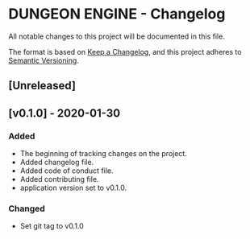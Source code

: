 # DUNGEON ENGINE - Changelog

All notable changes to this project will be documented in this file.

The format is based on [Keep a Changelog](https://keepachangelog.com/en/1.0.0/),
and this project adheres to [Semantic Versioning](https://semver.org/spec/v2.0.0.html).


## [Unreleased]


## [v0.1.0] - 2020-01-30
### Added
- The beginning of tracking changes on the project.
- Added changelog file.
- Added code of conduct file.
- Added contributing file.
- application version set to v0.1.0.

### Changed
 - Set git tag to v0.1.0

